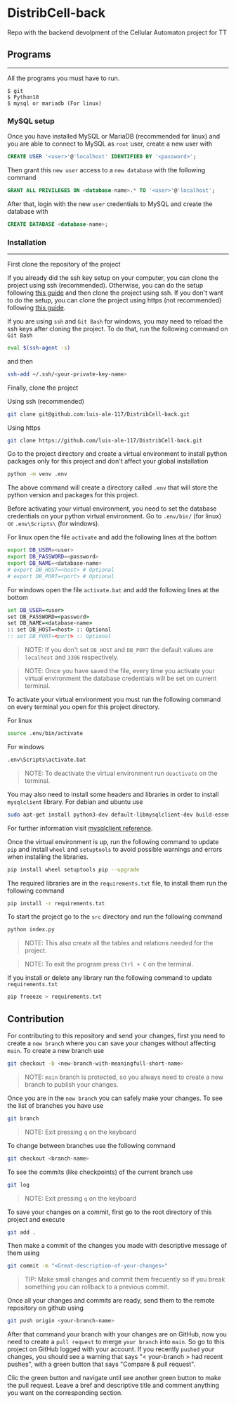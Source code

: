 # DistribCell-back
Repo with the backend devolpment of the Cellular Automaton project for TT

## Programs
***
All the programs you must have to run.
```
$ git
$ Python10
$ mysql or mariadb (For linux)
```
### MySQL setup
Once you have installed MySQL or MariaDB (recommended for linux) and you are able to connect to MySQL as `root` user, create a new user with
```sql
CREATE USER '<user>'@'localhost' IDENTIFIED BY '<password>';
```
Then grant this `new user` access to a `new database` with the following command
```sql
GRANT ALL PRIVILEGES ON <database-name>.* TO '<user>'@'localhost';
```
After that, login with the new `user` credentials to MySQL and create the database with
```sql
CREATE DATABASE <database-name>; 
```
### Installation
***

First clone the repository of the project

If you already did the ssh key setup on your computer, you can clone the project using ssh (recommended). Otherwise, you can do the setup following [this guide](https://docs.github.com/en/authentication/connecting-to-github-with-ssh/generating-a-new-ssh-key-and-adding-it-to-the-ssh-agent) and then clone the project using ssh. If you don't want to do the setup, you can clone the project using https (not recommended) following [this guide](https://gitprotect.io/blog/how-to-clone-using-https-in-git/).

If you are using `ssh` and `Git Bash` for windows, you may need to reload the ssh keys after cloning the project. To do that, run the following command on `Git Bash`
```bash
eval $(ssh-agent -s)
```
and then
```bash
ssh-add ~/.ssh/<your-private-key-name>
```

Finally, clone the project

Using ssh (recommended)
```bash
git clone git@github.com:luis-ale-117/DistribCell-back.git
```
Using https
```bash
git clone https://github.com/luis-ale-117/DistribCell-back.git
```
Go to the project directory and create a virtual environment to install python packages only for this project and don't affect your global installation
```bash
python -m venv .env
```
The above command will create a directory called `.env` that will store the python version and packages for this project.

Before activating your virtual environment, you need to set the database credentials on your python virtual environment. Go to `.env/bin/` (for linux) or `.env\Scripts\` (for windows). 

For linux open the file `activate` and add the following lines at the bottom
```bash
export DB_USER=<user>
export DB_PASSWORD=<password>
export DB_NAME=<database-name>
# export DB_HOST=<host> # Optional
# export DB_PORT=<port> # Optional
```
For windows open the file `activate.bat` and add the following lines at the bottom
```cmd
set DB_USER=<user>
set DB_PASSWORD=<password>
set DB_NAME=<database-name>
:: set DB_HOST=<host> :: Optional
:: set DB_PORT=<port> :: Optional
```
> NOTE: If you don't set `DB_HOST` and `DB_PORT` the default values are `localhost` and `3306` respectively.

> NOTE: Once you have saved the file, every time you activate your virtual environment the database credentials will be set on current terminal.

To activate your virtual environment you must run the following command on every terminal you open for this project directory.

For linux
```bash
source .env/bin/activate
```
For windows
```cmd
.env\Scripts\activate.bat
```
> NOTE: To deactivate the virtual environment run `deactivate` on the terminal.

You may also need to install some headers and libraries in order to install `mysqlclient` library. For debian and ubuntu use
```bash
sudo apt-get install python3-dev default-libmysqlclient-dev build-essential
```
For further information visit [mysqlclient reference](https://pypi.org/project/mysqlclient/).

Once the virtual environment is up, run the following command to update `pip` and install `wheel` and `setuptools` to avoid possible warnings and errors when installing the libraries.
```bash
pip install wheel setuptools pip --upgrade
```
The required libraries are in the `requirements.txt` file, to install them run the following command
```bash
pip install -r requirements.txt
```
To start the project go to the `src` directory and run the following command
```bash
python index.py
```
> NOTE: This also create all the tables and relations needed for the project.

> NOTE: To exit the program press `Ctrl + C` on the terminal.

If you install or delete any library run the following command to update `requirements.txt`
```bash
pip freeeze > requirements.txt
```

## Contribution
For contributing to this repository and send your changes, first you need to create a `new branch` where you can save your changes without affecting `main`. To create a new branch use
```bash
git checkout -b <new-branch-with-meaningfull-short-name>
```
> NOTE: `main` branch is protected, so you always need to create a new branch to publish your changes.

Once you are in the `new branch` you can safely make your changes.
To see the list of branches you have use
```bash
git branch
```
> NOTE: Exit pressing `q` on the keyboard

To change between branches use the following command
```bash
git checkout <branch-name>
```
To see the commits (like checkpoints) of the current branch use
```bash
git log
```
> NOTE: Exit pressing `q` on the keyboard

To save your changes on a commit, first go to the root directory of this project and execute
```bash
git add .
```
Then make a commit of the changes you made with descriptive message of them using
```bash
git commit -m "<Great-description-of-your-changes>"
```
> TIP: Make small changes and commit them frecuently so if you break something you can rollback to a previous commit.

Once all your changes and commits are ready, send them to the remote repository on github using
```bash
git push origin <your-branch-name>
```
After that command your branch with your changes are on GitHub, now you need to create a `pull request` to merge `your branch` into `main`. So go to this project on GitHub logged with your account. If you recently `pushed` your changes, you should see a warning that says "< your-branch > had recent pushes", with a green button that says "Compare & pull request".

Clic the green button and navigate until see another green button to make the pull request. Leave a bref and descriptive title and comment anything you want on the corresponding section.
